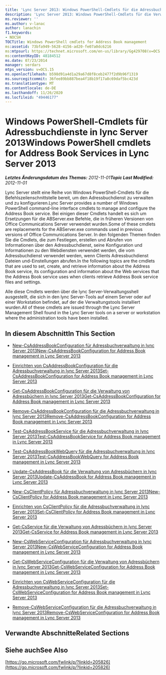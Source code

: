 ```yaml
---
title: 'Lync Server 2013: Windows PowerShell-Cmdlets für die Adressbuchverwaltung'
description: 'Lync Server 2013: Windows PowerShell-Cmdlets für die Verwaltung von Adressbüchern.'
ms.reviewer: ''
ms.author: v-lanac
author: lanachin
f1.keywords:
- NOCSH
TOCTitle: Windows PowerShell cmdlets for Address Book management
ms:assetid: 73bfa949-5628-4156-ad20-fe07a0dc6216
ms:mtpsurl: https://technet.microsoft.com/en-us/library/Gg429708(v=OCS.15)
ms:contentKeyID: 48184512
ms.date: 07/23/2014
manager: serdars
mtps_version: v=OCS.15
ms.openlocfilehash: b598d91a4d1a29a67d8f8ceb2477f2d9b96f1319
ms.sourcegitcommit: 36fee89bb887bea4f18b19f17a8c69daf5bc423d
ms.translationtype: MT
ms.contentlocale: de-DE
ms.lasthandoff: 11/26/2020
ms.locfileid: "49446177"
---
```

# <a name="windows-powershell-cmdlets-for-address-book-services-in-lync-server-2013"></a><span data-ttu-id="a1d46-103">Windows PowerShell-Cmdlets für Adressbuchdienste in lync Server 2013</span><span class="sxs-lookup"><span data-stu-id="a1d46-103">Windows PowerShell cmdlets for Address Book Services in Lync Server 2013</span></span>

<div data-xmlns="http://www.w3.org/1999/xhtml">

<div class="topic" data-xmlns="http://www.w3.org/1999/xhtml" data-msxsl="urn:schemas-microsoft-com:xslt" data-cs="https://msdn.microsoft.com/">

<div data-asp="https://msdn2.microsoft.com/asp">



</div>

<div id="mainSection">

<div id="mainBody"><span data-ttu-id="a1d46-104">

<span> </span></span><span class="sxs-lookup"><span data-stu-id="a1d46-104">

<span> </span></span></span>

<span data-ttu-id="a1d46-105">_**Letztes Änderungsdatum des Themas:** 2012-11-01_</span><span class="sxs-lookup"><span data-stu-id="a1d46-105">_**Topic Last Modified:** 2012-11-01_</span></span>

<span data-ttu-id="a1d46-106">Lync Server stellt eine Reihe von Windows PowerShell-Cmdlets für die Befehlszeilenschnittstelle bereit, um den Adressbuchdienst zu verwalten und zu konfigurieren.</span><span class="sxs-lookup"><span data-stu-id="a1d46-106">Lync Server provides a number of Windows PowerShell command-line interface cmdlets to manage and configure the Address Book service.</span></span> <span data-ttu-id="a1d46-107">Bei einigen dieser Cmdlets handelt es sich um Ersetzungen für die ABServer.exe Befehle, die in früheren Versionen von Office Communications Server verwendet wurden.</span><span class="sxs-lookup"><span data-stu-id="a1d46-107">Some of these cmdlets are replacements for the ABServer.exe commands used in previous versions of Office Communications Server.</span></span> <span data-ttu-id="a1d46-108">In den folgenden Themen finden Sie die Cmdlets, die zum Festlegen, erstellen und Abrufen von Informationen über den Adressbuchdienst, seine Konfiguration und Informationen zu den Webdiensten verwendet werden, die vom Adressbuchdienst verwendet werden, wenn Clients Adressbuchdienst Dateien und-Einstellungen abrufen.</span><span class="sxs-lookup"><span data-stu-id="a1d46-108">In the following topics are the cmdlets that are used to set, create, and retrieve information about the Address Book service, its configuration and information about the Web services that the Address Book service uses when clients retrieve Address Book service files and settings.</span></span>

<span data-ttu-id="a1d46-109">Alle diese Cmdlets werden über die lync Server-Verwaltungsshell ausgestellt, die sich in den lync Server-Tools auf einem Server oder auf einer Workstation befindet, auf der die Verwaltungstools installiert wurden.</span><span class="sxs-lookup"><span data-stu-id="a1d46-109">All of these cmdlets are issued through the Lync Server Management Shell found in the Lync Server tools on a server or workstation where the administration tools have been installed.</span></span>

<div>

## <a name="in-this-section"></a><span data-ttu-id="a1d46-110">In diesem Abschnitt</span><span class="sxs-lookup"><span data-stu-id="a1d46-110">In This Section</span></span>

  - [<span data-ttu-id="a1d46-111">New-CsAddressBookConfiguration für Adressbuchverwaltung in lync Server 2013</span><span class="sxs-lookup"><span data-stu-id="a1d46-111">New-CsAddressBookConfiguration for Address Book management in Lync Server 2013</span></span>](lync-server-2013-New-CsAddressBookConfiguration-for-address-book-management.md)

  - [<span data-ttu-id="a1d46-112">Einrichten von CsAddressBookConfiguration für die Adressbuchverwaltung in lync Server 2013</span><span class="sxs-lookup"><span data-stu-id="a1d46-112">Set-CsAddressBookConfiguration for Address Book management in Lync Server 2013</span></span>](lync-server-2013-set-csaddressbookconfiguration-for-address-book-management.md)

  - [<span data-ttu-id="a1d46-113">Get-CsAddressBookConfiguration für die Verwaltung von Adressbüchern in lync Server 2013</span><span class="sxs-lookup"><span data-stu-id="a1d46-113">Get-CsAddressBookConfiguration for Address Book management in Lync Server 2013</span></span>](lync-server-2013-get-csaddressbookconfiguration-for-address-book-management.md)

  - [<span data-ttu-id="a1d46-114">Remove-CsAddressBookConfiguration für die Adressbuchverwaltung in lync Server 2013</span><span class="sxs-lookup"><span data-stu-id="a1d46-114">Remove-CsAddressBookConfiguration for Address Book management in Lync Server 2013</span></span>](lync-server-2013-remove-csaddressbookconfiguration-for-address-book-management.md)

  - [<span data-ttu-id="a1d46-115">Test-CsAddressBookService für die Adressbuchverwaltung in lync Server 2013</span><span class="sxs-lookup"><span data-stu-id="a1d46-115">Test-CsAddressBookService for Address Book management in Lync Server 2013</span></span>](lync-server-2013-test-csaddressbookservice-for-address-book-management.md)

  - [<span data-ttu-id="a1d46-116">Test-CsAddressBookWebQuery für die Adressbuchverwaltung in lync Server 2013</span><span class="sxs-lookup"><span data-stu-id="a1d46-116">Test-CsAddressBookWebQuery for Address Book management in Lync Server 2013</span></span>](lync-server-2013-test-csaddressbookwebquery-for-address-book-management.md)

  - [<span data-ttu-id="a1d46-117">Update-CsAddressBook für die Verwaltung von Adressbüchern in lync Server 2013</span><span class="sxs-lookup"><span data-stu-id="a1d46-117">Update-CsAddressBook for Address Book management in Lync Server 2013</span></span>](lync-server-2013-update-csaddressbook-for-address-book-management.md)

  - [<span data-ttu-id="a1d46-118">New-CsClientPolicy für Adressbuchverwaltung in lync Server 2013</span><span class="sxs-lookup"><span data-stu-id="a1d46-118">New-CsClientPolicy for Address Book management in Lync Server 2013</span></span>](lync-server-2013-new-csclientpolicy-for-address-book-management.md)

  - [<span data-ttu-id="a1d46-119">Einrichten von CsClientPolicy für die Adressbuchverwaltung in lync Server 2013</span><span class="sxs-lookup"><span data-stu-id="a1d46-119">Set-CsClientPolicy for Address Book management in Lync Server 2013</span></span>](lync-server-2013-set-csclientpolicy-for-address-book-management.md)

  - [<span data-ttu-id="a1d46-120">Get-CsService für die Verwaltung von Adressbüchern in lync Server 2013</span><span class="sxs-lookup"><span data-stu-id="a1d46-120">Get-CsService for Address Book management in Lync Server 2013</span></span>](lync-server-2013-get-csservice-for-address-book-management.md)

  - [<span data-ttu-id="a1d46-121">New-CsWebServiceConfiguration für Adressbuchverwaltung in lync Server 2013</span><span class="sxs-lookup"><span data-stu-id="a1d46-121">New-CsWebServiceConfiguration for Address Book management in Lync Server 2013</span></span>](lync-server-2013-New-CsWebServiceConfiguration-for-address-book-management.md)

  - [<span data-ttu-id="a1d46-122">Get-CsWebServiceConfiguration für die Verwaltung von Adressbüchern in lync Server 2013</span><span class="sxs-lookup"><span data-stu-id="a1d46-122">Get-CsWebServiceConfiguration for Address Book management in Lync Server 2013</span></span>](lync-server-2013-get-cswebserviceconfiguration-for-address-book-management.md)

  - [<span data-ttu-id="a1d46-123">Einrichten von CsWebServiceConfiguration für die Adressbuchverwaltung in lync Server 2013</span><span class="sxs-lookup"><span data-stu-id="a1d46-123">Set-CsWebServiceConfiguration for Address Book management in Lync Server 2013</span></span>](lync-server-2013-set-cswebserviceconfiguration-for-address-book-management.md)

  - [<span data-ttu-id="a1d46-124">Remove-CsWebServiceConfiguration für die Adressbuchverwaltung in lync Server 2013</span><span class="sxs-lookup"><span data-stu-id="a1d46-124">Remove-CsWebServiceConfiguration for Address Book management in Lync Server 2013</span></span>](lync-server-2013-remove-cswebserviceconfiguration-for-address-book-management.md)

</div>

<div>

## <a name="related-sections"></a><span data-ttu-id="a1d46-125">Verwandte Abschnitte</span><span class="sxs-lookup"><span data-stu-id="a1d46-125">Related Sections</span></span>

</div>

<div>

## <a name="see-also"></a><span data-ttu-id="a1d46-126">Siehe auch</span><span class="sxs-lookup"><span data-stu-id="a1d46-126">See Also</span></span>


[https://go.microsoft.com/fwlink/p/?linkId=205826](https://go.microsoft.com/fwlink/p/?linkid=205826)  
  

<span data-ttu-id="a1d46-127"></div>

</div>

<span> </span>

</div>

</div>

</span><span class="sxs-lookup"><span data-stu-id="a1d46-127"></div>

</div>

<span> </span>

</div>

</div>

</span></span></div>

